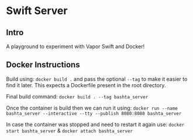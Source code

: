 # Swift Server

## Intro

A playground to experiment with Vapor Swift and Docker!

## Docker Instructions

Build using: `docker build .` and pass the optional `--tag` to make it easier to find it later. This expects a Dockerfile present in the root directory. 

Final build command: `docker build . --tag bashta_server`

Once the container is build then we can run it using:
`docker run --name bashta_server --interactive --tty --publish 8080:8080 bashta_server`

In case the container was stopped and need to restart it again use: `docker start bashta_server` & `docker attach bashta_server`
